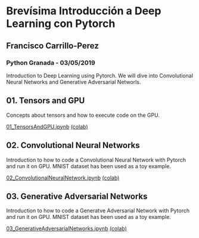# Brevísima Introducción a Deep Learning con Pytorch
## Francisco Carrillo-Perez
### Python Granada  - 03/05/2019

Introduction to Deep Learning using Pytorch. We will dive into Convolutional Neural Networks and Generative Adversarial Networls.

## 01. Tensors and GPU
Concepts about tensors and how to execute code on the GPU.

[01_TensorsAndGPU.ipynb](https://github.com/pacocp/Pytorch-TallerPythonGranada/blob/master/01_TensorsAndGPU.ipynb) [(colab)](https://colab.research.google.com/github/pacocp/Pytorch-TallerPythonGranada/blob/master/01_TensorsAndGPU.ipynb)


## 02. Convolutional Neural Networks

Introduction to how to code a Convolutional Neural Network with Pytorch and run it on GPU. MNIST dataset has been used as a toy example.

[02_ConvolutionalNeuralNetwork.ipynb](https://github.com/pacocp/Pytorch-TallerPythonGranada/blob/master/02_ConvolutionalNeuralNetwork.ipynb) [(colab)](https://colab.research.google.com/github/pacocp/Pytorch-TallerPythonGranada/blob/master/02_ConvolutionalNeuralNetwork.ipynb)


## 03. Generative Adversarial Networks

Introduction to how to code a Generatve Adversarial  Network with Pytorch and run it on GPU. MNIST dataset has been used as a toy example.

[03_GenerativeAdversarialNetworks.ipynb](https://github.com/pacocp/Pytorch-TallerPythonGranada/blob/master/03_GenerativeAdversarialNetworks.ipynb) [(colab)](https://colab.research.google.com/github/pacocp/Pytorch-TallerPythonGranada/blob/master/03_GenerativeAdversarialNetworks.ipynb)
